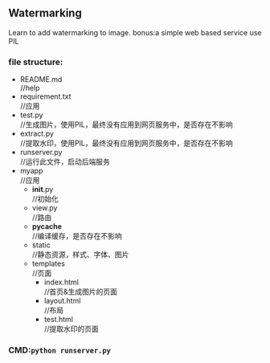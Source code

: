 ##  Watermarking
Learn to add watermarking to image.
bonus:a simple web based service
use PIL

### file structure:
- README.md<br>//help
- requirement.txt<br>//应用
- test.py<br>//生成图片，使用PIL，最终没有应用到网页服务中，是否存在不影响
- extract.py<br>//提取水印，使用PIL，最终没有应用到网页服务中，是否存在不影响
- runserver.py<br>//运行此文件，启动后端服务
- myapp<br>//应用
	- __init__.py<br>//初始化
	- view.py<br>//路由
	- __pycache__<br>//编译缓存，是否存在不影响
	- static<br>//静态资源，样式、字体、图片
	- templates<br>//页面
		- index.html<br>//首页&生成图片的页面
		- layout.html<br>//布局
		- test.html<br>//提取水印的页面

### CMD:`python runserver.py`


